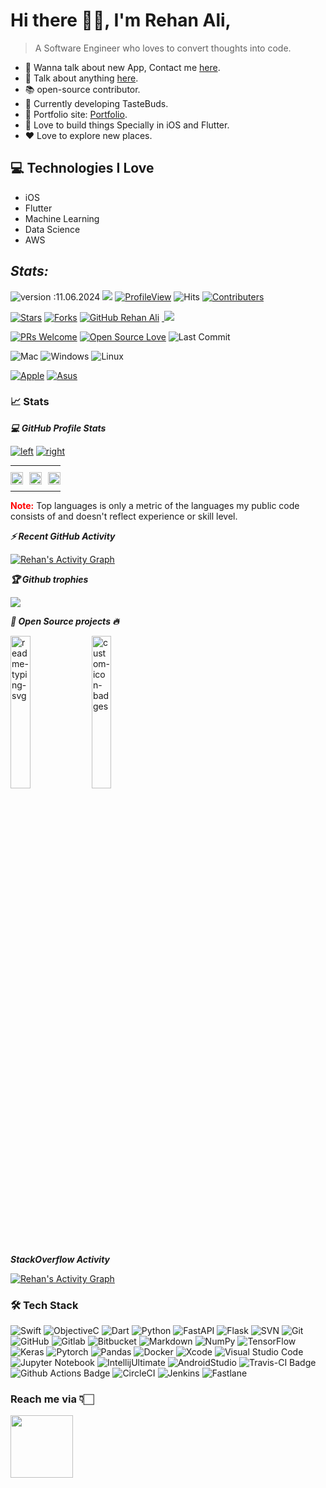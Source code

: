 # Hi there 👋🏻, I'm Rehan Ali,

> A Software Engineer who loves to convert thoughts into code.

* 📲 Wanna talk about new App, Contact me [here](https://rehannali.com/contactme).
* 💬 Talk about anything [here](https://rehannali.com/contactme).
* 📚 open-source contributor.
* 🍔 Currently developing TasteBuds.
* 🎯 Portfolio site: [Portfolio](https://rehannali.com/portfolio).
* 📱 Love to build things Specially in iOS and Flutter.
* ❤️ Love to explore new places.

## 💻 Technologies I Love

* iOS
* Flutter
* Machine Learning
* Data Science
* AWS


## *Stats:*

![version :11.06.2024](https://img.shields.io/badge/version-11.06.2024-informational)&nbsp;<img src="https://badges.pufler.dev/visits/rehannali/rehannali?color=0e75b6&logo=github" />&nbsp;[![ProfileView](https://komarev.com/ghpvc/?username=rehannali&label=Profile%20views&color=0e75b6&style=flat)](https://github.com/rehannali)&nbsp;![Hits](https://hits.seeyoufarm.com/api/count/incr/badge.svg?url=https%3A%2F%2Fgithub.com%2Frehannali%2Fhit-counter&count_bg=%230E75B6&title_bg=%23555555&icon=&icon_color=%23E7E7E7&title=hits&edge_flat=false)&nbsp;[![Contributers](https://img.shields.io/github/contributors/rehannali/rehannali?color=0e75b6)](https://github.com/rehannali)

[![Stars](https://img.shields.io/github/stars/rehannali)](https://github.com/rehannali)&nbsp;[![Forks](https://img.shields.io/github/forks/vaibhavvikas/vaibhavvikas.svg?color=blue&logo=github)](https://github.com/rehannali)&nbsp;[![GitHub Rehan Ali](https://img.shields.io/github/followers/rehannali?label=follow&style=social)](https://github.com/rehannali)&nbsp;<a href="https://leetcode.com"> <img src="https://img.shields.io/badge/dynamic/json?style=social&labelColor=black&color=%23ffa116&label=LeetCode%20Solved&query=solved&url=https%3A%2F%2Fleetcode-badge.vercel.app%2Fapi%2Fusers%2Frehannali&logo=leetcode&logoColor=yellow"></a>&nbsp;

[![PRs Welcome](https://img.shields.io/badge/PRs-welcome-brightgreen.svg?style=flat&logo=github)](https://github.com/Snehakri022)&nbsp;[![Open Source Love](https://img.shields.io/badge/Open%20Source-%F0%9F%A4%8D-Green)](https://github.com/rehannali)&nbsp;<img alt="Last Commit" src="https://img.shields.io/github/last-commit/rehannali/rehannali?logo=markdown&label=LAST+UPDATE&color=29bf12&style=flat">

![Mac](https://img.shields.io/badge/OS-Apple-informational?style=flat&logo=apple&logoColor=white&color=0e75b6)&nbsp;![Windows](https://img.shields.io/badge/OS-Windows-informational?style=flat&logo=windows&logoColor=white&color=0e75b6)&nbsp;![Linux](https://img.shields.io/badge/OS-Linux-informational?style=flat&logo=linux&logoColor=white&color=0e75b6)&nbsp;

[![Apple](https://img.shields.io/badge/Apple-MacBook_Pro_2019-999999?style=for-the-badge&logo=apple&logoColor=white)]()&nbsp;[![Asus](https://img.shields.io/badge/Asus-ROG_Strix_G16-999999?style=for-the-badge&logo=asus&logoColor=white)]()

### 📈 Stats

***💻 GitHub Profile Stats***

<!-- <table style="border: none; border-collapse: collapse; padding: 0; margin: 0;">
  <tr>
    <td style="padding: 10; border: none;">
      <a href="https://github.com/rehannali">
        <img width="100%" src="https://github-readme-stats.vercel.app/api?username=rehannali&theme=radical&title_color=ff3068?">
      </a>
    </td>
    <td style="padding: 0; border: none;">
      <a href="https://github.com/rehannali">
        <img width="100%" src="http://github-readme-streak-stats.herokuapp.com/?user=rehannali&theme=radical&date_format=M%20j%5B%2C%20Y%5D&ring=ff3068&fire=ff3068&sideNums=ff3068?">
      </a>
    </td>
  </tr>
</table> -->

[![left](https://github-readme-stats.vercel.app/api?username=rehannali&theme=radical&title_color=ff3068)](https://github.com/rehannali)&nbsp;[![right](http://github-readme-streak-stats.herokuapp.com/?user=rehannali&theme=radical&date_format=M%20j%5B%2C%20Y%5D&ring=ff3068&fire=ff3068&sideNums=ff3068)](https://github.com/rehannali)


<table style="border: none; border-collapse: collapse; padding: 0; margin: 0;">
  <tr>
    <td style="padding: 0; border: none;">
      <a href="https://github.com/rehannali">
    <img width="100%" src="https://github-profile-summary-cards.vercel.app/api/cards/repos-per-language?username=rehannali&theme=radical&layout=compact&title_color=ff3068?">
  </a>
    </td>
    <td style="padding: 10; border: none;">
      <a href="https://github.com/rehannali">
    <img width="100%" src="https://github-profile-summary-cards.vercel.app/api/cards/most-commit-language?username=rehannali&theme=radical&layout=compact&title_color=ff3068?">
  </a>
    </td>
    <td style="padding: 0; border: none;">
      <a href="https://github.com/rehannali">
    <img width="100%" src="https://github-readme-stats.vercel.app/api/top-langs?username=rehannali&show_icons=true&locale=en&layout=donut&theme=radical">
  </a>
    </td>
  </tr>
</table>

<p>
<strong style="color:red">Note:</strong> Top languages is only a metric of the languages my public code consists of and doesn't reflect experience or skill level.
</p>

***⚡ Recent GitHub Activity***

<a href="https://github.com/rehannali"><img alt="Rehan's Activity Graph" src="https://github-readme-activity-graph.vercel.app/graph?username=rehannali&custom_title=Rehan%20Ali's%20Contribution%20Graph&theme=react-dark" /></a>


***🏆 Github trophies***

![](https://github-profile-trophy.vercel.app/?username=rehannali&row=4&theme=onedark&no-frame=true)

***📘 Open Source projects 🔥***

<p align="left">
    <a href="https://github.com/rehannali/SGSerializable"><img width="25%" src="https://denvercoder1-github-readme-stats.vercel.app/api/pin/?username=rehannali&repo=SGSerializable&hide_border=true&bg_color=1F222E&title_color=F85D7F&icon_color=F8D866&theme=react&show_icons=false" alt="readme-typing-svg"></a>
  <a href="https://github.com/rehannali/mac-fresh-setup"><img width="25%" src="https://denvercoder1-github-readme-stats.vercel.app/api/pin?username=rehannali&repo=mac-fresh-setup&theme=react&bg_color=1F222E&title_color=F85D7F&icon_color=F8D866&hide_border=true&show_icons=false" alt="custom-icon-badges"></a>
</p>

***StackOverflow Activity***

<a href="https://stackoverflow.com/users/8038563/rehan-ali"><img alt="Rehan's Activity Graph" src="https://github-readme-stackoverflow.vercel.app/?userID=8038563&theme=dark" /></a>


### 🛠 Tech Stack

![Swift](https://img.shields.io/badge/-Swift-05122A?style=flat&logo=swift)&nbsp;![ObjectiveC](https://img.shields.io/badge/-Objective--C-05122A?style=flat&logo=c)&nbsp;![Dart](https://img.shields.io/badge/-Dart-05122A?style=flat&logo=dart)&nbsp;![Python](https://img.shields.io/badge/-Python-05122A?style=flat&logo=python)&nbsp;![FastAPI](https://img.shields.io/badge/-FastAPI-05122A?style=flat&logo=fastapi&logoColor=092E20)&nbsp;![Flask](https://img.shields.io/badge/-Flask-05122A?style=flat&logo=flask&logoColor=092E20)&nbsp;![SVN](https://img.shields.io/badge/-SVN-05122A?style=flat&logo=subversion)&nbsp;![Git](https://img.shields.io/badge/-Git-05122A?style=flat&logo=git)&nbsp;![GitHub](https://img.shields.io/badge/-GitHub-05122A?style=flat&logo=github)&nbsp;![Gitlab](https://img.shields.io/badge/-Gitlab-05122A?style=flat&logo=gitlab)&nbsp;![Bitbucket](https://img.shields.io/badge/-bitbucket-05122A?style=flat&logo=bitbucket)&nbsp;![Markdown](https://img.shields.io/badge/-Markdown-05122A?style=flat&logo=markdown)&nbsp;![NumPy](https://img.shields.io/badge/-numpy-05122A.svg?&style=flat&logo=numpy&logoColor=white)&nbsp;![TensorFlow](https://img.shields.io/badge/-Tensor%20Flow-05122A.svg?&style=flat&logo=tensorflow&logoColor=white)&nbsp;![Keras](https://img.shields.io/badge/-Keras-05122A.svg?&style=flat&logo=keras&logoColor=white)&nbsp;![Pytorch](https://img.shields.io/badge/-Pytorch-05122A.svg?&style=flat&logo=pytorch&logoColor=white)&nbsp;![Pandas](https://img.shields.io/badge/-pandas-05122A.svg?&style=flat&logo=pandas&logoColor=white)&nbsp;![Docker](https://img.shields.io/badge/-Docker-05122A?style=flat&logo=docker)&nbsp;![Xcode](https://img.shields.io/badge/-Xcode-05122A?style=flat&logo=xcode)&nbsp;![Visual Studio Code](https://img.shields.io/badge/-Visual%20Studio%20Code-05122A?style=flat&logo=visual-studio-code&logoColor=007ACC)&nbsp;![Jupyter Notebook](https://img.shields.io/badge/-Jupyter%20Notebook-05122A?style=flat&logo=jupyter)&nbsp;![IntellijUltimate](https://img.shields.io/badge/-Intellij%20Ultimate-05122A?style=flat&logo=intellij-idea)&nbsp;![AndroidStudio](https://img.shields.io/badge/-Android%20Studio-05122A?style=flat&logo=android-studio)&nbsp;![Travis-CI Badge](https://img.shields.io/badge/-Travis%20CI-05122A?style=flat&logo=Travis-CI&logoColor=white)&nbsp;![Github Actions Badge](https://img.shields.io/badge/-Github%20Actions-05122A?style=flat&logo=Github-Actions&logoColor=white)&nbsp;![CircleCI](https://img.shields.io/badge/-Circle%20CI-05122A?style=flat&logo=CircleCI&logoColor=white)&nbsp;![Jenkins](https://img.shields.io/badge/-Jenkins-05122A?style=flat&logo=jenkins&logoColor=white)&nbsp;![Fastlane](https://img.shields.io/badge/-Fastlane-05122A?style=flat&logo=fastlane&logoColor=white)


### Reach me via 👇🏻

<a href="https://rehannali.com/contactme"><img src="https://i.ibb.co/v10DgBV/contactme-logo-bw-1200.png" height=100></a>


[tipsy/profile-summary-for-github]: https://profile-summary-for-github.com/user/rehannali

